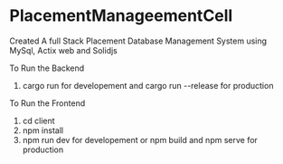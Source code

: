 # PlacementManageementCell

Created A full Stack Placement Database Management System using MySql, Actix web and Solidjs

To Run the Backend
1. cargo run for developement and cargo run --release for production

To Run the Frontend
1. cd client
2. npm install
3. npm run dev for developement or npm build and npm serve for production
